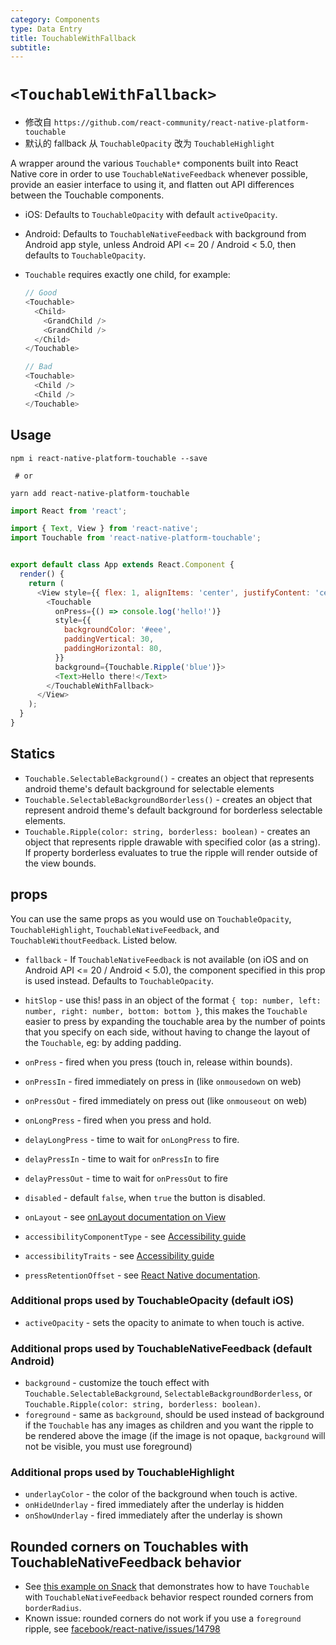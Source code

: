 ```yaml
---
category: Components
type: Data Entry
title: TouchableWithFallback
subtitle:
---
```


# `<TouchableWithFallback>`
- 修改自 `https://github.com/react-community/react-native-platform-touchable`
- 默认的 fallback 从 `TouchableOpacity` 改为 `TouchableHighlight`

A wrapper around the various `Touchable*` components built into React Native core in order to use `TouchableNativeFeedback` whenever possible, provide an easier interface to using it, and flatten out API differences between the Touchable components.

- iOS: Defaults to `TouchableOpacity` with default `activeOpacity`.
- Android: Defaults to `TouchableNativeFeedback` with background from Android app style, unless Android API <= 20 / Android < 5.0, then defaults to `TouchableOpacity`.
- `Touchable` requires exactly one child, for example:

  ```javascript
  // Good
  <Touchable>
    <Child>
      <GrandChild />
      <GrandChild />
    </Child>
  </Touchable>

  // Bad
  <Touchable>
    <Child />
    <Child />
  </Touchable>
  ```

## Usage

```
npm i react-native-platform-touchable --save

 # or

yarn add react-native-platform-touchable
```

```javascript
import React from 'react';

import { Text, View } from 'react-native';
import Touchable from 'react-native-platform-touchable';


export default class App extends React.Component {
  render() {
    return (
      <View style={{ flex: 1, alignItems: 'center', justifyContent: 'center' }}>
        <Touchable
          onPress={() => console.log('hello!')}
          style={{
            backgroundColor: '#eee',
            paddingVertical: 30,
            paddingHorizontal: 80,
          }}
          background={Touchable.Ripple('blue')}>
          <Text>Hello there!</Text>
        </TouchableWithFallback>
      </View>
    );
  }
}
```

## Statics

- `Touchable.SelectableBackground()` - creates an object that represents android theme's default background for selectable elements
- `Touchable.SelectableBackgroundBorderless()` - creates an object that represent android theme's default background for borderless selectable elements.
- `Touchable.Ripple(color: string, borderless: boolean)` - creates an object that represents ripple drawable with specified color (as a string). If property borderless evaluates to true the ripple will render outside of the view bounds.

## props

You can use the same props as you would use on `TouchableOpacity`, `TouchableHighlight`, `TouchableNativeFeedback`, and `TouchableWithoutFeedback`. Listed below.

- `fallback` - If `TouchableNativeFeedback` is not available (on iOS and on Android API <= 20 / Android < 5.0), the component specified in this prop is used instead. Defaults to `TouchableOpacity`.

- `hitSlop` - use this! pass in an object of the format `{ top: number, left: number, right: number, bottom: bottom }`, this makes the `Touchable` easier to press by expanding the touchable area by the number of points that you specify on each side, without having to change the layout of the `Touchable`, eg: by adding padding.
- `onPress` - fired when you press (touch in, release within bounds).
- `onPressIn` - fired immediately on press in (like `onmousedown` on web)
- `onPressOut` - fired immediately on press out (like `onmouseout` on web)
- `onLongPress` -   fired when you press and hold.
- `delayLongPress` - time to wait for `onLongPress` to fire.
- `delayPressIn` - time to wait for `onPressIn` to fire
- `delayPressOut` - time to wait for `onPressOut` to fire
- `disabled` - default `false`, when `true` the button is disabled.
- `onLayout` - see [onLayout documentation on View](http://facebook.github.io/react-native/releases/0.45/docs/view.html#onlayout)
- `accessibilityComponentType` - see [Accessibility guide](https://facebook.github.io/react-native/docs/accessibility.html)
- `accessibilityTraits` - see [Accessibility guide](https://facebook.github.io/react-native/docs/accessibility.html)
- `pressRetentionOffset` - see [React Native
  documentation](https://facebook.github.io/react-native/docs/touchablewithoutfeedback.html#pressretentionoffset).

### Additional props used by TouchableOpacity (default iOS)

- `activeOpacity` - sets the opacity to animate to when touch is active.

### Additional props used by TouchableNativeFeedback  (default Android)

- `background` - customize the touch effect with `Touchable.SelectableBackground`, `SelectableBackgroundBorderless`, or `Touchable.Ripple(color: string, borderless: boolean)`.
- `foreground` - same as `background`, should be used instead of background if the `Touchable` has any images as children and you want the ripple to be rendered above the image (if the image is not opaque, `background` will not be visible, you must use foreground)

### Additional props used by TouchableHighlight

- `underlayColor` - the color of the background when touch is active.
- `onHideUnderlay` - fired immediately after the underlay is hidden
- `onShowUnderlay` - fired immediately after the underlay is shown

## Rounded corners on Touchables with TouchableNativeFeedback behavior

- See [this example on Snack](https://snack.expo.io/ry3Xv9HNW) that demonstrates how to have `Touchable` with `TouchableNativeFeedback` behavior respect rounded corners from `borderRadius`.
- Known issue: rounded corners do not work if you use a `foreground` ripple, see [facebook/react-native/issues/14798](https://github.com/facebook/react-native/issues/14798)
